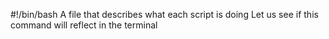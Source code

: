 #!/bin/bash
A file that describes what each script is doing
Let us see if this command will reflect in the terminal
